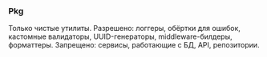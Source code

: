 ### Pkg

Только чистые утилиты.
Разрешено: логгеры, обёртки для ошибок, кастомные валидаторы, UUID-генераторы, middleware-билдеры, форматтеры.
Запрещено: сервисы, работающие с БД, API, репозитории.